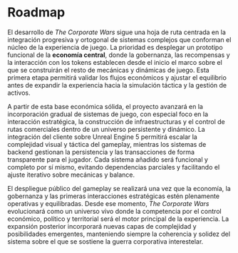 # Roadmap

El desarrollo de _The Corporate Wars_ sigue una hoja de ruta centrada en la integración progresiva y ortogonal de sistemas complejos que conforman el núcleo de la experiencia de juego. La prioridad es desplegar un prototipo funcional de la **economía central**, donde la gobernanza, las recompensas y la interacción con los tokens establecen desde el inicio el marco sobre el que se construirán el resto de mecánicas y dinámicas de juego. Esta primera etapa permitirá validar los flujos económicos y ajustar el equilibrio antes de expandir la experiencia hacia la simulación táctica y la gestión de activos.

A partir de esta base económica sólida, el proyecto avanzará en la incorporación gradual de sistemas de juego, con especial foco en la interacción estratégica, la construcción de infraestructuras y el control de rutas comerciales dentro de un universo persistente y dinámico. La integración del cliente sobre Unreal Engine 5 permitirá escalar la complejidad visual y táctica del gameplay, mientras los sistemas de backend gestionan la persistencia y las transacciones de forma transparente para el jugador. Cada sistema añadido será funcional y completo por sí mismo, evitando dependencias parciales y facilitando el ajuste iterativo sobre mecánicas y balance.

El despliegue público del gameplay se realizará una vez que la economía, la gobernanza y las primeras interacciones estratégicas estén plenamente operativas y equilibradas. Desde ese momento, _The Corporate Wars_ evolucionará como un universo vivo donde la competencia por el control económico, político y territorial será el motor principal de la experiencia. La expansión posterior incorporará nuevas capas de complejidad y posibilidades emergentes, manteniendo siempre la coherencia y solidez del sistema sobre el que se sostiene la guerra corporativa interestelar.
